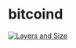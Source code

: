 # bitcoind

[![Layers and Size](https://images.microbadger.com/badges/image/bzero/bitcoind.svg)](https://registry.hub.docker.com/u/bzero/bitcoind/)
